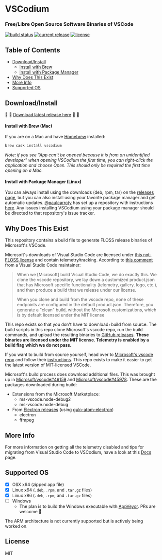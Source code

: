 # VSCodium

### Free/Libre Open Source Software Binaries of VSCode
[![build status](https://travis-ci.com/VSCodium/vscodium.svg?branch=master)](https://travis-ci.com/VSCodium/vscodium) 
[![current release](https://img.shields.io/github/release/vscodium/vscodium.svg)](https://github.com/vscodium/vscodium/releases)
[![license](https://img.shields.io/github/license/VSCodium/vscodium.svg)](https://github.com/VSCodium/vscodium/blob/master/LICENSE)

## Table of Contents
- [Download/Install](#download-install)
  - [Install with Brew](#install-with-brew)
  - [Install with Package Manager](#install-with-package-manager)
- [Why Does This Exist](#why)
- [More Info](#more-info)
- [Supported OS](#supported-os)

## <a id="download-install"></a>Download/Install
:tada: :tada: [Download latest release here](https://github.com/VSCodium/vscodium/releases) :tada: :tada:

#### <a id="install-with-brew"></a>Install with Brew (Mac)
If you are on a Mac and have [Homebrew](https://brew.sh/) installed:
```bash
brew cask install vscodium
```

_Note: if you see "App can’t be opened because it is from an unidentified developer" when opening VSCodium the first time, you can right-click the application and choose Open. This should only be required the first time opening on a Mac._

#### <a id="install-with-package-manager"></a>Install with Package Manager (Linux)
You can always install using the downloads (deb, rpm, tar) on the [releases page](https://github.com/VSCodium/vscodium/releases), but you can also install using your favorite package manager and get automatic updates. [@paulcarroty](https://github.com/paulcarroty) has set up a repository with instructions [here](https://gitlab.com/paulcarroty/vscodium-deb-rpm-repo). Any issues installing VSCodium using your package manager should be directed to that repository's issue tracker. 

## <a id="why"></a>Why Does This Exist
This repository contains a build file to generate FLOSS release binaries of Microsoft's VSCode.

Microsoft's downloads of Visual Studio Code are licensed under [this not-FLOSS license](https://code.visualstudio.com/license) and contain telemetry/tracking. According to [this comment](https://github.com/Microsoft/vscode/issues/60#issuecomment-161792005) from a Visual Studio Code maintainer: 

> When we [Microsoft] build Visual Studio Code, we do exactly this. We clone the vscode repository, we lay down a customized product.json that has Microsoft specific functionality (telemetry, gallery, logo, etc.), and then produce a build that we release under our license.
> 
> When you clone and build from the vscode repo, none of these endpoints are configured in the default product.json. Therefore, you generate a "clean" build, without the Microsoft customizations, which is by default licensed under the MIT license

This repo exists so that you don't have to download+build from source. The build scripts in this repo clone Microsoft's vscode repo, run the build commands, and upload the resulting binaries to [GitHub releases](https://github.com/VSCodium/vscodium/releases). __These binaries are licensed under the MIT license. Telemetry is enabled by a build flag which we do not pass.__

If you want to build from source yourself, head over to [Microsoft's vscode repo](https://github.com/Microsoft/vscode) and follow their [instructions](https://github.com/Microsoft/vscode/wiki/How-to-Contribute#build-and-run). This repo exists to make it easier to get the latest version of MIT-licensed VSCode.

Microsoft's build process does download additional files. This was brought up in [Microsoft/vscode#49159](https://github.com/Microsoft/vscode/issues/49159) and [Microsoft/vscode#45978](https://github.com/Microsoft/vscode/issues/45978). These are the packages downloaded during build:

- Extensions from the Microsoft Marketplace:
  - ms-vscode.node-debug2
  - ms-vscode.node-debug
- From [Electron releases](https://github.com/electron/electron/releases) (using [gulp-atom-electron](https://github.com/joaomoreno/gulp-atom-electron))
  - electron
  - ffmpeg

## <a id="more-info"></a>More Info
For more information on getting all the telemetry disabled and tips for migrating from Visual Studio Code to VSCodium, have a look at this [Docs](https://github.com/VSCodium/vscodium/blob/master/DOCS.md) page.

## <a id="supported-os"></a>Supported OS
- [x] OSX x64 (zipped app file)
- [x] Linux x64 (`.deb`, `.rpm`, and `.tar.gz` files)
- [x] Linux x86 (`.deb`, `.rpm`, and `.tar.gz` files)
- [ ] Windows
  - The plan is to build the Windows executable with [AppVeyor](https://appveyor.com). PRs are welcome :blue_heart:
  
The ARM architecture is not currently supported but is actively being worked on.

## <a id="license"></a>License
MIT
